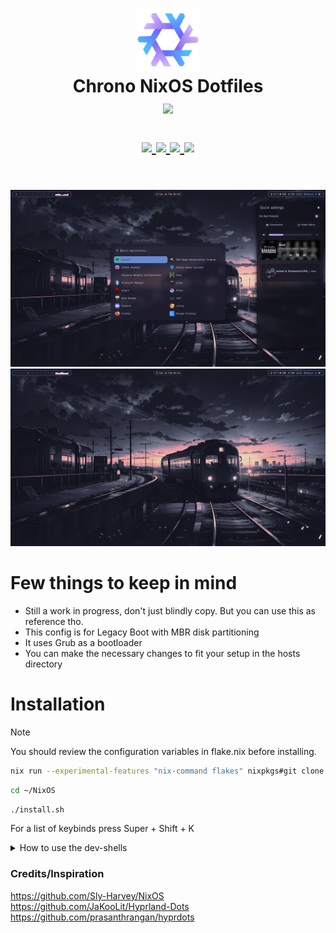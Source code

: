 <h1 align="center">
   <img src="assets/nixos-logo.png" width="100px" />
   <br>
      Chrono NixOS Dotfiles
   <br>
      <img src="https://raw.githubusercontent.com/catppuccin/catppuccin/main/assets/palette/macchiato.png" width="600px" /> <br>
   <div align="center">
      
   <div align="center">
      <p></p>
      <div align="center">
         <a href="https://github.com/chrollorifat/chrono-nixos-config/stargazers">
            <img src="https://img.shields.io/github/stars/chrollorifat/chrono-nixos-config?color=F5BDE6&labelColor=303446&style=for-the-badge&logo=starship&logoColor=F5BDE6">
         </a>
         <a href="https://github.com/chrollorifat/chrono-nixos-config">
            <img src="https://img.shields.io/github/repo-size/chrollorifat/chrono-nixos-config?color=C6A0F6&labelColor=303446&style=for-the-badge&logo=github&logoColor=C6A0F6">
         </a>
         <a = href="https://nixos.org">
            <img src="https://img.shields.io/badge/NixOS-Unstable-blue?style=for-the-badge&logo=NixOS&logoColor=white&label=NixOS&labelColor=303446&color=91D7E3">
            <!-- <img src="https://img.shields.io/badge/NixOS-unstable-blue.svg?style=for-the-badge&labelColor=303446&logo=NixOS&logoColor=white&color=91D7E3"> -->
         </a>
         <a href="https://github.com/chrollorifat/chrono-nixos-config/blob/main/LICENSE">
            <img src="https://img.shields.io/static/v1.svg?style=for-the-badge&label=License&message=MIT&colorA=313244&colorB=F5A97F&logo=unlicense&logoColor=F5A97F&"/>
         </a>
      </div>
      <br>
   </div>
</h1>

![Screenshot](assets/preview.png)
![Screenshot](assets/preview2.png)

# Few things to keep in mind

- Still a work in progress, don't just blindly copy. But you can use this as reference tho.
- This config is for Legacy Boot with MBR disk partitioning
- It uses Grub as a bootloader
- You can make the necessary changes to fit your setup in the hosts directory

# Installation
> [!Note]
> <p>You should review the configuration variables in flake.nix before installing.</p>
<!-- ## Using the install script -->
```bash
nix run --experimental-features "nix-command flakes" nixpkgs#git clone https://github.com/chrollorifat/chrono-nixos-config.git ~/NixOS
```
```bash
cd ~/NixOS
```
```bash
./install.sh
```
For a list of keybinds press Super + Shift + K
<details>
<summary>How to use the dev-shells</summary>

```bash
nix flake init -t ~/NixOS#NAME
```
or  use the "new" keyword to initialise a new directory
```bash
nix flake new -t ~/NixOS#NAME PROJECT_NAME
```
where NAME is any of the templates defined in dev-shells/default.nix
</details>

<!-- ## Building manually
> [!IMPORTANT]
> <p>When building manually from the flake make sure to place your hardware-configuration.nix in hosts/Default/<br>
> then change the username variable in flake.nix with your username!! THIS IS IMPORTANT<br>
> afterwards run the command below</p>
```bash
sudo nixos-rebuild switch --flake .#Default
``` -->
### Credits/Inspiration
https://github.com/Sly-Harvey/NixOS<br>
https://github.com/JaKooLit/Hyprland-Dots<br>
https://github.com/prasanthrangan/hyprdots
